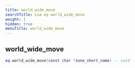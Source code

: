 ```yaml
---
title: world_wide_move
searchTitle: Lua eq world_wide_move
weight: 1
hidden: true
menuTitle: world_wide_move
---
```

## world_wide_move
```lua
eq.world_wide_move(const char *zone_short_name) -- void
```